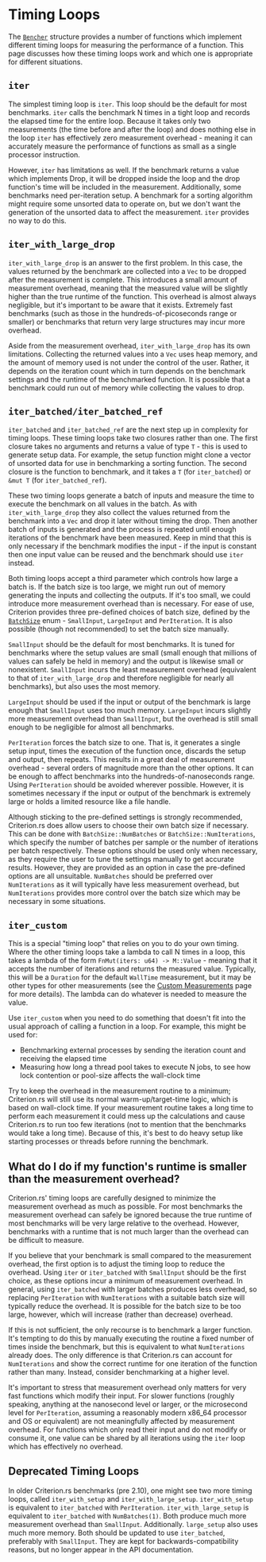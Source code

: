 # Timing Loops

The [`Bencher`](https://bheisler.github.io/criterion.rs/criterion/struct.Bencher.html) structure
provides a number of functions which implement different timing loops for measuring the performance
of a function. This page discusses how these timing loops work and which one is appropriate for
different situations.

## `iter`

The simplest timing loop is `iter`. This loop should be the default for most benchmarks. `iter`
calls the benchmark N times in a tight loop and records the elapsed time for the entire loop.
Because it takes only two measurements (the time before and after the loop) and does nothing else in
the loop `iter` has effectively zero measurement overhead - meaning it can accurately measure the
performance of functions as small as a single processor instruction.

However, `iter` has limitations as well. If the benchmark returns a value which implements Drop, it
will be dropped inside the loop and the drop function's time will be included in the measurement.
Additionally, some benchmarks need per-iteration setup. A benchmark for a sorting algorithm
might require some unsorted data to operate on, but we don't want the generation of the unsorted
data to affect the measurement. `iter` provides no way to do this.

## `iter_with_large_drop`

`iter_with_large_drop` is an answer to the first problem. In this case, the values returned by the
benchmark are collected into a `Vec` to be dropped after the measurement is complete. This
introduces a small amount of measurement overhead, meaning that the measured value will be slightly
higher than the true runtime of the function. This overhead is almost always negligible, but it's
important to be aware that it exists. Extremely fast benchmarks (such as those in the
hundreds-of-picoseconds range or smaller) or benchmarks that return very large structures may incur
more overhead.

Aside from the measurement overhead, `iter_with_large_drop` has its own limitations. Collecting the
returned values into a `Vec` uses heap memory, and the amount of memory used is not under the
control of the user. Rather, it depends on the iteration count which in turn depends on the
benchmark settings and the runtime of the benchmarked function. It is possible that a benchmark
could run out of memory while collecting the values to drop.

## `iter_batched/iter_batched_ref`

`iter_batched` and `iter_batched_ref` are the next step up in complexity for timing loops. These
timing loops take two closures rather than one. The first closure takes no arguments and returns
a value of type `T` - this is used to generate setup data. For example, the setup function might
clone a vector of unsorted data for use in benchmarking a sorting function. The second closure
is the function to benchmark, and it takes a `T` (for `iter_batched`) or `&mut T` (for 
`iter_batched_ref`).

These two timing loops generate a batch of inputs and measure the time to execute the benchmark on
all values in the batch. As with `iter_with_large_drop` they also collect the values returned from
the benchmark into a `Vec` and drop it later without timing the drop. Then another batch of inputs
is generated and the process is repeated until enough iterations of the benchmark have been measured.
Keep in mind that this is only necessary if the benchmark modifies the input - if the input is 
constant then one input value can be reused and the benchmark should use `iter` instead.

Both timing loops accept a third parameter which controls how large a batch is. If the batch size
is too large, we might run out of memory generating the inputs and collecting the outputs. If it's
too small, we could introduce more measurement overhead than is necessary. For ease of use, Criterion
provides three pre-defined choices of batch size, defined by the 
[`BatchSize`](https://bheisler.github.io/criterion.rs/criterion/enum.BatchSize.html) enum - 
`SmallInput`, `LargeInput` and `PerIteration`. It is also possible (though not recommended) to set
the batch size manually.

`SmallInput` should be the default for most benchmarks. It is tuned for benchmarks where the setup
values are small (small enough that millions of values can safely be held in memory) and the output
is likewise small or nonexistent. `SmallInput` incurs the least measurement overhead (equivalent to
that of `iter_with_large_drop` and therefore negligible for nearly all benchmarks), but also uses
the most memory.

`LargeInput` should be used if the input or output of the benchmark is large enough that `SmallInput`
uses too much memory. `LargeInput` incurs slightly more measurement overhead than `SmallInput`, but
the overhead is still small enough to be negligible for almost all benchmarks.

`PerIteration` forces the batch size to one. That is, it generates a single setup input, times the
execution of the function once, discards the setup and output, then repeats. This results in a
great deal of measurement overhead - several orders of magnitude more than the other options. It
can be enough to affect benchmarks into the hundreds-of-nanoseconds range. Using `PerIteration`
should be avoided wherever possible. However, it is sometimes necessary if the input or output of
the benchmark is extremely large or holds a limited resource like a file handle.

Although sticking to the pre-defined settings is strongly recommended, Criterion.rs does allow
users to choose their own batch size if necessary. This can be done with `BatchSize::NumBatches` or
`BatchSize::NumIterations`, which specify the number of batches per sample or the number of
iterations per batch respectively. These options should be used only when necessary, as they require
the user to tune the settings manually to get accurate results. However, they are provided as an
option in case the pre-defined options are all unsuitable. `NumBatches` should be preferred over
`NumIterations` as it will typically have less measurement overhead, but `NumIterations` provides
more control over the batch size which may be necessary in some situations.

## `iter_custom`

This is a special "timing loop" that relies on you to do your own timing. Where the other timing
loops take a lambda to call N times in a loop, this takes a lambda of the form 
`FnMut(iters: u64) -> M::Value` - meaning that it accepts the number of iterations and returns
the measured value. Typically, this will be a `Duration` for the default `WallTime` measurement,
but it may be other types for other measurements (see the
[Custom Measurements](./custom_measurements.md) page for more details). The lambda
can do whatever is needed to measure the value.

Use `iter_custom` when you need to do something that doesn't fit into the usual approach of calling
a function in a loop. For example, this might be used for:

* Benchmarking external processes by sending the iteration count and receiving the elapsed time
* Measuring how long a thread pool takes to execute N jobs, to see how lock contention or pool-size
  affects the wall-clock time

Try to keep the overhead in the measurement routine to a minimum; Criterion.rs will still use its
normal warm-up/target-time logic, which is based on wall-clock time. If your measurement routine
takes a long time to perform each measurement it could mess up the calculations and cause
Criterion.rs to run too few iterations (not to mention that the benchmarks would take a long time).
Because of this, it's best to do heavy setup like starting processes or threads before running the
benchmark.

## What do I do if my function's runtime is smaller than the measurement overhead?

Criterion.rs' timing loops are carefully designed to minimize the measurement overhead as much as
possible. For most benchmarks the measurement overhead can safely be ignored because the true
runtime of most benchmarks will be very large relative to the overhead. However, benchmarks with a
runtime that is not much larger than the overhead can be difficult to measure.

If you believe that your benchmark is small compared to the measurement overhead, the first option
is to adjust the timing loop to reduce the overhead. Using `iter` or `iter_batched` with `SmallInput`
should be the first choice, as these options incur a minimum of measurement overhead. In general,
using `iter_batched` with larger batches produces less overhead, so replacing `PerIteration` with
`NumIterations` with a suitable batch size will typically reduce the overhead. It is possible for
the batch size to be too large, however, which will increase (rather than decrease) overhead.

If this is not sufficient, the only recourse is to benchmark a larger function. It's tempting to do
this by manually executing the routine a fixed number of times inside the benchmark, but this is
equivalent to what `NumIterations` already does. The only difference is that Criterion.rs can
account for `NumIterations` and show the correct runtime for one iteration of the function rather
than many. Instead, consider benchmarking at a higher level.

It's important to stress that measurement overhead only matters for very fast functions which
modify their input. For slower functions (roughly speaking, anything at the nanosecond level or
larger, or the microsecond level for `PerIteration`, assuming a reasonably modern x86_64 processor
and OS or equivalent) are not meaningfully affected by measurement overhead. For functions which
only read their input and do not modify or consume it, one value can be shared by all iterations
using the `iter` loop which has effectively no overhead.

## Deprecated Timing Loops

In older Criterion.rs benchmarks (pre 2.10), one might see two more timing loops, called
`iter_with_setup` and `iter_with_large_setup`. `iter_with_setup` is equivalent to `iter_batched`
with `PerIteration`. `iter_with_large_setup` is equivalent to `iter_batched` with `NumBatches(1)`.
Both produce much more measurement overhead than `SmallInput`. Additionally. `large_setup` also
uses much more memory. Both should be updated to use `iter_batched`, preferably with `SmallInput`.
They are kept for backwards-compatibility reasons, but no longer appear in the API documentation.
